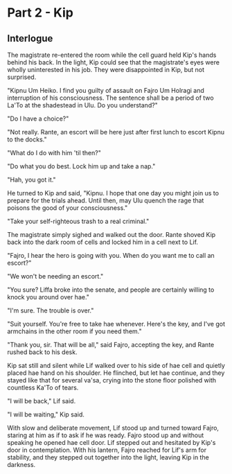 

# Part 2 - Kip


## Interlogue

The magistrate re-entered the room while the cell guard held Kip's hands behind his back. In the light, Kip could see that the magistrate's eyes were wholly uninterested in his job. They were disappointed in Kip, but not surprised.

"Kipnu Um Heiko. I find you guilty of assault on Fajro Um Holragi and interruption of his consciousness. The sentence shall be a period of two La'To at the shadestead in Ulu. Do you understand?"

"Do I have a choice?"

"Not really. Rante, an escort will be here just after first lunch to escort Kipnu to the docks."

"What do I do with him 'til then?"

"Do what you do best. Lock him up and take a nap."

"Hah, you got it."

He turned to Kip and said, "Kipnu. I hope that one day you might join us to prepare for the trials ahead. Until then, may Ulu quench the rage that poisons the good of your consciousness."

"Take your self-righteous trash to a real criminal."

The magistrate simply sighed and walked out the door. Rante shoved Kip back into the dark room of cells and locked him in a cell next to Lif.

"Fajro, I hear the hero is going with you. When do you want me to call an escort?"

"We won't be needing an escort."

"You sure? Liffa broke into the senate, and people are certainly willing to knock you around over hae."

"I'm sure. The trouble is over."

"Suit yourself. You're free to take hae whenever. Here's the key, and I've got armchains in the other room if you need them."

"Thank you, sir. That will be all," said Fajro, accepting the key, and Rante rushed back to his desk.

Kip sat still and silent while Lif walked over to his side of hae cell and quietly placed hae hand on his shoulder. He flinched, but let hae continue, and they stayed like that for several va'sa, crying into the stone floor polished with countless Ka'To of tears.

"I will be back," Lif said.

"I will be waiting," Kip said.

With slow and deliberate movement, Lif stood up and turned toward Fajro, staring at him as if to ask if he was ready. Fajro stood up and without speaking he opened hae cell door. Lif stepped out and hesitated by Kip's door in contemplation. With his lantern, Fajro reached for Lif's arm for stability, and they stepped out together into the light, leaving Kip in the darkness.
